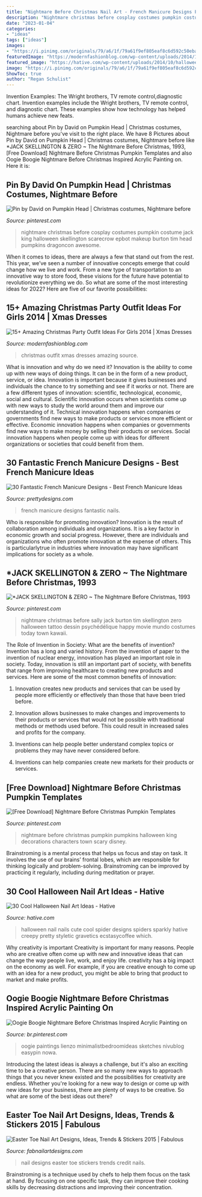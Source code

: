 ```yaml
---
title: "Nightmare Before Christmas Nail Art - French Manicure Designs Fantastic Nails"
description: "Nightmare christmas before cosplay costumes pumpkin costume jack king halloween skellington scarecrow epbot makeup burton tim head pumpkins dragoncon awesome"
date: "2023-01-04"
categories:
- "ideas"
tags: ["ideas"]
images:
- "https://i.pinimg.com/originals/79/a6/1f/79a61f9ef805eaf8c6d592c50eba5674.jpg"
featuredImage: "https://modernfashionblog.com/wp-content/uploads/2014/11/15-Amazing-Christmas-Party-Outfit-Ideas-For-Girls-2014-Xmas-Dresses-16.jpg"
featured_image: "https://hative.com/wp-content/uploads/2014/10/halloween-nail-art-ideas/20-spider-halloween-nail.jpg"
image: "https://i.pinimg.com/originals/79/a6/1f/79a61f9ef805eaf8c6d592c50eba5674.jpg"
ShowToc: true
author: "Regan Schulist"
---
```



Invention Examples: The Wright brothers, TV remote control,diagnostic chart.
Invention examples include the Wright brothers, TV remote control, and diagnostic chart. These examples show how technology has helped humans achieve new feats.

	

		
searching about Pin by David on Pumpkin Head | Christmas costumes, Nightmare before you've visit to the right place. We have 8 Pictures about Pin by David on Pumpkin Head | Christmas costumes, Nightmare before like *JACK SKELLINGTON &amp; ZERO ~ The Nightmare Before Christmas, 1993, [Free Download] Nightmare Before Christmas Pumpkin Templates and also Oogie Boogie Nightmare Before Christmas Inspired Acrylic Painting on. Here it is:
		
    
## Pin By David On Pumpkin Head | Christmas Costumes, Nightmare Before

<img loading=lazy src="https://i.pinimg.com/originals/79/a6/1f/79a61f9ef805eaf8c6d592c50eba5674.jpg" onerror="this.onerror=null;this.src='https://tse2.mm.bing.net/th?id=OIP.aUYKxyQPnbKPJHxc2JvNxAHaM9&amp;pid=15.1';" alt="Pin by David on Pumpkin Head | Christmas costumes, Nightmare before">

_Source: pinterest.com_

>nightmare christmas before cosplay costumes pumpkin costume jack king halloween skellington scarecrow epbot makeup burton tim head pumpkins dragoncon awesome. 

	

When it comes to ideas, there are always a few that stand out from the rest. This year, we’ve seen a number of innovative concepts emerge that could change how we live and work. From a new type of transportation to an innovative way to store food, these visions for the future have potential to revolutionize everything we do. So what are some of the most interesting ideas for 2022? Here are five of our favorite possibilities:

    
## 15+ Amazing Christmas Party Outfit Ideas For Girls 2014 | Xmas Dresses

<img loading=lazy src="https://modernfashionblog.com/wp-content/uploads/2014/11/15-Amazing-Christmas-Party-Outfit-Ideas-For-Girls-2014-Xmas-Dresses-16.jpg" onerror="this.onerror=null;this.src='https://tse3.mm.bing.net/th?id=OIP.BMvwIQ62w7LDsLBb310UxQHaLi&amp;pid=15.1';" alt="15+ Amazing Christmas Party Outfit Ideas For Girls 2014 | Xmas Dresses">

_Source: modernfashionblog.com_

>christmas outfit xmas dresses amazing source. 

	

What is innovation and why do we need it?
Innovation is the ability to come up with new ways of doing things. It can be in the form of a new product, service, or idea. Innovation is important because it gives businesses and individuals the chance to try something and see if it works or not.
There are a few different types of innovation: scientific, technological, economic, social and cultural. Scientific innovation occurs when scientists come up with new ways to study the world around them and improve our understanding of it. Technical innovation happens when companies or governments find new ways to make products or services more efficient or effective. Economic innovation happens when companies or governments find new ways to make money by selling their products or services. Social innovation happens when people come up with ideas for different organizations or societies that could benefit from them.

    
## 30 Fantastic French Manicure Designs - Best French Manicure Ideas

<img loading=lazy src="http://www.prettydesigns.com/wp-content/uploads/2017/12/30-fantastic-french-manicure-designs-best-french-manicure-ideas-12.jpg" onerror="this.onerror=null;this.src='https://tse2.mm.bing.net/th?id=OIP.vZkoIYsB77P5SVvsGTs--AHaHa&amp;pid=15.1';" alt="30 Fantastic French Manicure Designs - Best French Manicure Ideas">

_Source: prettydesigns.com_

>french manicure designs fantastic nails. 

	

Who is responsible for promoting innovation?
Innovation is the result of collaboration among individuals and organizations. It is a key factor in economic growth and social progress. However, there are individuals and organizations who often promote innovation at the expense of others. This is particularlytrue in industries where innovation may have significant implications for society as a whole.

    
## *JACK SKELLINGTON &amp; ZERO ~ The Nightmare Before Christmas, 1993

<img loading=lazy src="https://i.pinimg.com/736x/27/8a/87/278a87a56727f81a3ee6a49ef4bb1250--jack-tim-burton-jack-and-sally.jpg?b=t" onerror="this.onerror=null;this.src='https://tse4.mm.bing.net/th?id=OIP.qqETPv7fKvY-9oHopE3fnwHaKL&amp;pid=15.1';" alt="*JACK SKELLINGTON &amp; ZERO ~ The Nightmare Before Christmas, 1993">

_Source: pinterest.com_

>nightmare christmas before sally jack burton tim skellington zero halloween tattoo dessin psychédélique happy movie mundo costumes today town kawaii. 

	

The Role of Invention in Society: What are the benefits of invention?
Invention has a long and varied history. From the invention of paper to the invention of nuclear energy, innovation has played an important role in society. Today, innovation is still an important part of society, with benefits that range from improving healthcare to creating new products and services. Here are some of the most common benefits of innovation:
1. Innovation creates new products and services that can be used by people more efficiently or effectively than those that have been tried before.

2. Innovation allows businesses to make changes and improvements to their products or services that would not be possible with traditional methods or methods used before. This could result in increased sales and profits for the company.

3. Inventions can help people better understand complex topics or problems they may have never considered before.

4. Inventions can help companies create new markets for their products or services.

    
## [Free Download] Nightmare Before Christmas Pumpkin Templates

<img loading=lazy src="https://i.pinimg.com/736x/ab/04/a8/ab04a83ead51e7b2002130eae4875c4c.jpg" onerror="this.onerror=null;this.src='https://tse3.mm.bing.net/th?id=OIP.lrVgFo8P7YrhsY--VJjDyAHaHa&amp;pid=15.1';" alt="[Free Download] Nightmare Before Christmas Pumpkin Templates">

_Source: pinterest.com_

>nightmare before christmas pumpkin pumpkins halloween king decorations characters town scary disney. 

	

Brainstroming is a mental process that helps us focus and stay on task. It involves the use of our brains’ frontal lobes, which are responsible for thinking logically and problem-solving. Brainstroming can be improved by practicing it regularly, including during meditation or prayer.

    
## 30 Cool Halloween Nail Art Ideas - Hative

<img loading=lazy src="https://hative.com/wp-content/uploads/2014/10/halloween-nail-art-ideas/20-spider-halloween-nail.jpg" onerror="this.onerror=null;this.src='https://tse1.mm.bing.net/th?id=OIP.XnCMrMyY_5Rk3vJaw4YgEAHaKH&amp;pid=15.1';" alt="30 Cool Halloween Nail Art Ideas - Hative">

_Source: hative.com_

>halloween nail nails cute cool spider designs spiders sparkly hative creepy pretty styletic gravetics ecstasycoffee which. 

	

Why creativity is important
Creativity is important for many reasons. People who are creative often come up with new and innovative ideas that can change the way people live, work, and enjoy life. creativity has a big impact on the economy as well. For example, if you are creative enough to come up with an idea for a new product, you might be able to bring that product to market and make profits.

    
## Oogie Boogie Nightmare Before Christmas Inspired Acrylic Painting On

<img loading=lazy src="https://i.pinimg.com/736x/51/42/40/514240e1c9a3afd22a0568f279eca373.jpg" onerror="this.onerror=null;this.src='https://tse1.mm.bing.net/th?id=OIP.l4QI-8OdDxsnTiniFtJu2QHaJ3&amp;pid=15.1';" alt="Oogie Boogie Nightmare Before Christmas Inspired Acrylic Painting on">

_Source: br.pinterest.com_

>oogie paintings lienzo minimalistbedroomideas sketches nivublog easypin nowa. 

	

Introducing the latest ideas is always a challenge, but it's also an exciting time to be a creative person. There are so many new ways to approach things that you never knew existed and the possibilities for creativity are endless. Whether you're looking for a new way to design or come up with new ideas for your business, there are plenty of ways to be creative. So what are some of the best ideas out there?

    
## Easter Toe Nail Art Designs, Ideas, Trends &amp; Stickers 2015 | Fabulous

<img loading=lazy src="http://fabnailartdesigns.com/wp-content/uploads/2015/02/Easter-Toe-Nail-Art-Designs-Ideas-Trends-Stickers-2015-6.jpg" onerror="this.onerror=null;this.src='https://tse1.mm.bing.net/th?id=OIP.-InlnFpcYyt80lfoeVoWnQHaJH&amp;pid=15.1';" alt="Easter Toe Nail Art Designs, Ideas, Trends &amp; Stickers 2015 | Fabulous">

_Source: fabnailartdesigns.com_

>nail designs easter toe stickers trends credit nails. 

	

Brainstroming is a technique used by chefs to help them focus on the task at hand. By focusing on one specific task, they can improve their cooking skills by decreasing distractions and improving their concentration.

